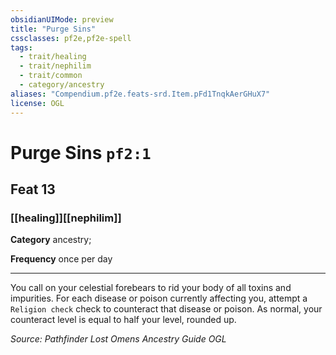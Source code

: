 ```yaml
---
obsidianUIMode: preview
title: "Purge Sins"
cssclasses: pf2e,pf2e-spell
tags:
  - trait/healing
  - trait/nephilim
  - trait/common
  - category/ancestry
aliases: "Compendium.pf2e.feats-srd.Item.pFd1TnqkAerGHuX7"
license: OGL
---
```

# Purge Sins `pf2:1`
## Feat 13
### [[healing]][[nephilim]]

**Category** ancestry; 




**Frequency** once per day

* * *

You call on your celestial forebears to rid your body of all toxins and impurities. For each disease or poison currently affecting you, attempt a `Religion check` check to counteract that disease or poison. As normal, your counteract level is equal to half your level, rounded up.

*Source: Pathfinder Lost Omens Ancestry Guide*
*OGL*